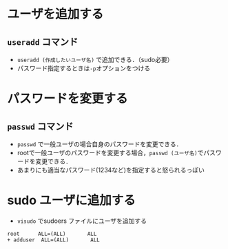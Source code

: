 # ユーザを追加する
## `useradd` コマンド
* `useradd (作成したいユーザ名)` で追加できる．（sudo必要）
* パスワード指定するときは`-p`オプションをつける

# パスワードを変更する
## `passwd` コマンド
* `passwd` で一般ユーザの場合自身のパスワードを変更できる．
* rootで一般ユーザのパスワードを変更する場合，`passwd (ユーザ名)`でパスワードを変更できる．
* あまりにも適当なパスワード(1234など)を指定すると怒られるっぽい

# sudo ユーザに追加する
* `visudo` でsudoers ファイルにユーザを追加する  
```
root      ALL=(ALL)       ALL
+ adduser  ALL=(ALL)       ALL
```
